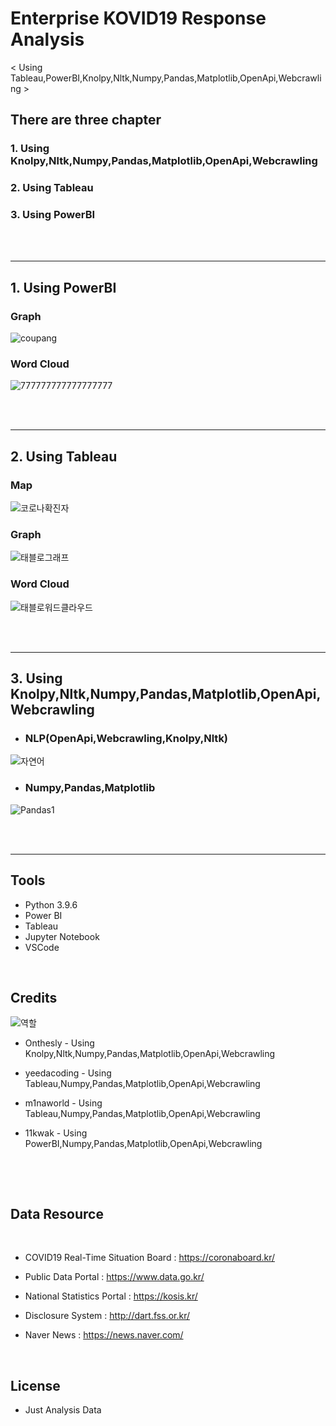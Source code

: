 # Enterprise KOVID19 Response Analysis 

< Using Tableau,PowerBI,Knolpy,Nltk,Numpy,Pandas,Matplotlib,OpenApi,Webcrawling >

## There are three chapter
### 1. Using Knolpy,Nltk,Numpy,Pandas,Matplotlib,OpenApi,Webcrawling 
### 2. Using Tableau
### 3. Using PowerBI

<br/>
<br/>

-----
## 1. Using PowerBI
  
### Graph
![coupang](https://user-images.githubusercontent.com/87745990/129671058-6bfb0310-a4df-49a7-a62d-3c68daaa3bd3.png)

### Word Cloud
![777777777777777777](https://user-images.githubusercontent.com/87745990/129670782-1aa6b501-8344-48b4-bc05-4a5565d90e96.png)

<br/>
<br/>

-----

## 2. Using Tableau

### Map
![코로나확진자](https://user-images.githubusercontent.com/87745990/129671154-3c4f5d70-3316-40ba-9dbd-44b1f9ec9728.png)

### Graph
![태블로그래프](https://user-images.githubusercontent.com/87745990/129671375-c30460ca-6e2b-4ffc-8a54-107df6523207.png)

### Word Cloud
![태블로워드클라우드](https://user-images.githubusercontent.com/87745990/129671420-7dad356d-ec8c-4505-bea0-690c7344adea.png)

<br/>
<br/>

------

## 3. Using Knolpy,Nltk,Numpy,Pandas,Matplotlib,OpenApi,Webcrawling 

- ### NLP(OpenApi,Webcrawling,Knolpy,Nltk)
![자연어](https://user-images.githubusercontent.com/87745990/129672133-7d84f5a7-ba8d-4883-8fb0-a60cf8c574c6.png)

- ### Numpy,Pandas,Matplotlib
![Pandas1](https://user-images.githubusercontent.com/87745990/129672205-fa6014d6-0e99-444c-b5ae-311d61c10169.jpeg)

<br/>
<br/>

----

## Tools

- Python 3.9.6
- Power BI
- Tableau
- Jupyter Notebook
- VSCode

<br/>

## Credits

![역할](https://user-images.githubusercontent.com/87745990/129670295-6260e25d-011b-4a64-a5b3-8b94e5c18283.png)

- Onthesly - Using Knolpy,Nltk,Numpy,Pandas,Matplotlib,OpenApi,Webcrawling 

- yeedacoding  -  Using Tableau,Numpy,Pandas,Matplotlib,OpenApi,Webcrawling 

- m1naworld  -  Using Tableau,Numpy,Pandas,Matplotlib,OpenApi,Webcrawling

- 11kwak - Using PowerBI,Numpy,Pandas,Matplotlib,OpenApi,Webcrawling 

<br/>

​
## Data Resource
​
- COVID19 Real-Time Situation Board : https://coronaboard.kr/

- Public Data Portal : https://www.data.go.kr/
​
- National Statistics Portal : https://kosis.kr/
​
- Disclosure System : http://dart.fss.or.kr/
​
- Naver News : https://news.naver.com/
​

<br/>

## License
- Just Analysis Data
